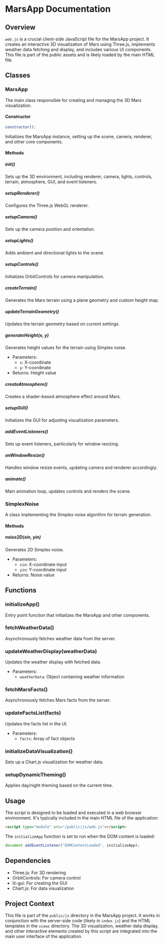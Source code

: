 # MarsApp Documentation

## Overview

`web.js` is a crucial client-side JavaScript file for the MarsApp project. It creates an interactive 3D visualization of Mars using Three.js, implements weather data fetching and display, and includes various UI components. This file is part of the public assets and is likely loaded by the main HTML file.

## Classes

### MarsApp

The main class responsible for creating and managing the 3D Mars visualization.

#### Constructor

```javascript
constructor();
```

Initializes the MarsApp instance, setting up the scene, camera, renderer, and other core components.

#### Methods

##### init()

Sets up the 3D environment, including renderer, camera, lights, controls, terrain, atmosphere, GUI, and event listeners.

##### setupRenderer()

Configures the Three.js WebGL renderer.

##### setupCamera()

Sets up the camera position and orientation.

##### setupLights()

Adds ambient and directional lights to the scene.

##### setupControls()

Initializes OrbitControls for camera manipulation.

##### createTerrain()

Generates the Mars terrain using a plane geometry and custom height map.

##### updateTerrainGeometry()

Updates the terrain geometry based on current settings.

##### generateHeight(x, y)

Generates height values for the terrain using Simplex noise.

-   Parameters:
    -   `x`: X-coordinate
    -   `y`: Y-coordinate
-   Returns: Height value

##### createAtmosphere()

Creates a shader-based atmosphere effect around Mars.

##### setupGUI()

Initializes the GUI for adjusting visualization parameters.

##### addEventListeners()

Sets up event listeners, particularly for window resizing.

##### onWindowResize()

Handles window resize events, updating camera and renderer accordingly.

##### animate()

Main animation loop, updates controls and renders the scene.

### SimplexNoise

A class implementing the Simplex noise algorithm for terrain generation.

#### Methods

##### noise2D(xin, yin)

Generates 2D Simplex noise.

-   Parameters:
    -   `xin`: X-coordinate input
    -   `yin`: Y-coordinate input
-   Returns: Noise value

## Functions

### initializeApp()

Entry point function that initializes the MarsApp and other components.

### fetchWeatherData()

Asynchronously fetches weather data from the server.

### updateWeatherDisplay(weatherData)

Updates the weather display with fetched data.

-   Parameters:
    -   `weatherData`: Object containing weather information

### fetchMarsFacts()

Asynchronously fetches Mars facts from the server.

### updateFactsList(facts)

Updates the facts list in the UI.

-   Parameters:
    -   `facts`: Array of fact objects

### initializeDataVisualization()

Sets up a Chart.js visualization for weather data.

### setupDynamicTheming()

Applies day/night theming based on the current time.

## Usage

The script is designed to be loaded and executed in a web browser environment. It's typically included in the main HTML file of the application:

```html
<script type="module" src="/public/js/web.js"></script>
```

The `initializeApp` function is set to run when the DOM content is loaded:

```javascript
document.addEventListener("DOMContentLoaded", initializeApp);
```

## Dependencies

-   Three.js: For 3D rendering
-   OrbitControls: For camera control
-   lil-gui: For creating the GUI
-   Chart.js: For data visualization

## Project Context

This file is part of the `public/js` directory in the MarsApp project. It works in conjunction with the server-side code (likely in `index.js`) and the HTML templates in the `views` directory. The 3D visualization, weather data display, and other interactive elements created by this script are integrated into the main user interface of the application.
